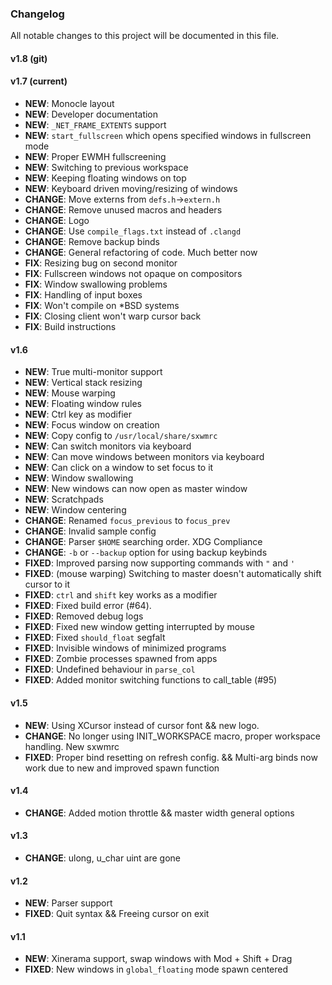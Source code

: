 ### Changelog

All notable changes to this project will be documented in this file.

#### v1.8 (git)

#### v1.7 (current)
- **NEW**: Monocle layout
- **NEW**: Developer documentation
- **NEW**: `_NET_FRAME_EXTENTS` support
- **NEW**: `start_fullscreen` which opens specified windows in fullscreen mode
- **NEW**: Proper EWMH fullscreening
- **NEW**: Switching to previous workspace
- **NEW**: Keeping floating windows on top
- **NEW**: Keyboard driven moving/resizing of windows
- **CHANGE**: Move externs from `defs.h`->`extern.h`
- **CHANGE**: Remove unused macros and headers
- **CHANGE**: Logo
- **CHANGE**: Use `compile_flags.txt` instead of `.clangd`
- **CHANGE**: Remove backup binds
- **CHANGE**: General refactoring of code. Much better now
- **FIX**: Resizing bug on second monitor
- **FIX**: Fullscreen windows not opaque on compositors
- **FIX**: Window swallowing problems
- **FIX**: Handling of input boxes
- **FIX**: Won't compile on *BSD systems
- **FIX**: Closing client won't warp cursor back
- **FIX**: Build instructions

#### v1.6
- **NEW**: True multi-monitor support
- **NEW**: Vertical stack resizing
- **NEW**: Mouse warping
- **NEW**: Floating window rules
- **NEW**: Ctrl key as modifier
- **NEW**: Focus window on creation
- **NEW**: Copy config to `/usr/local/share/sxwmrc`
- **NEW**: Can switch monitors via keyboard
- **NEW**: Can move windows between monitors via keyboard
- **NEW**: Can click on a window to set focus to it
- **NEW**: Window swallowing
- **NEW**: New windows can now open as master window
- **NEW**: Scratchpads
- **NEW**: Window centering
- **CHANGE**: Renamed `focus_previous` to `focus_prev`
- **CHANGE**: Invalid sample config
- **CHANGE**: Parser `$HOME` searching order. XDG Compliance
- **CHANGE**: `-b` or `--backup` option for using backup keybinds
- **FIXED**: Improved parsing now supporting commands with `"` and `'`
- **FIXED**: (mouse warping) Switching to master doesn't automatically shift cursor to it
- **FIXED**: `ctrl` and `shift` key works as a modifier
- **FIXED**: Fixed build error (#64).
- **FIXED**: Removed debug logs
- **FIXED**: Fixed new window getting interrupted by mouse
- **FIXED**: Fixed `should_float` segfalt
- **FIXED**: Invisible windows of minimized programs
- **FIXED**: Zombie processes spawned from apps
- **FIXED**: Undefined behaviour in `parse_col`
- **FIXED**: Added monitor switching functions to call_table (#95)

#### v1.5
- **NEW**: Using XCursor instead of cursor font && new logo.
- **CHANGE**: No longer using INIT_WORKSPACE macro, proper workspace handling. New sxwmrc
- **FIXED**: Proper bind resetting on refresh config. && Multi-arg binds now work due to new and improved spawn function

#### v1.4
- **CHANGE**: Added motion throttle && master width general options

#### v1.3
- **CHANGE**: ulong, u_char uint are gone

#### v1.2
- **NEW**: Parser support
- **FIXED**: Quit syntax && Freeing cursor on exit

#### v1.1
- **NEW**: Xinerama support, swap windows with Mod + Shift + Drag
- **FIXED**: New windows in `global_floating` mode spawn centered
